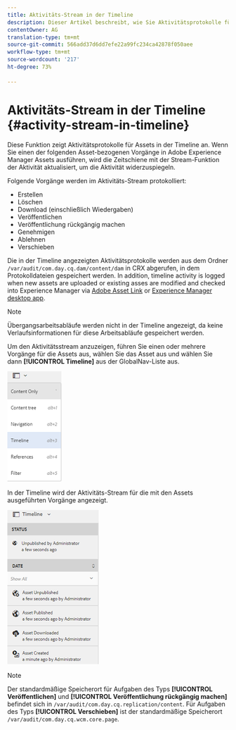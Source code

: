 ```yaml
---
title: Aktivitäts-Stream in der Timeline
description: Dieser Artikel beschreibt, wie Sie Aktivitätsprotokolle für Assets in der Timeline anzeigen können.
contentOwner: AG
translation-type: tm+mt
source-git-commit: 566add37d6dd7efe22a99fc234ca42878f050aee
workflow-type: tm+mt
source-wordcount: '217'
ht-degree: 73%

---
```



# Aktivitäts-Stream in der Timeline {#activity-stream-in-timeline}

Diese Funktion zeigt Aktivitätsprotokolle für Assets in der Timeline an. Wenn Sie einen der folgenden Asset-bezogenen Vorgänge in Adobe Experience Manager Assets ausführen, wird die Zeitschiene mit der Stream-Funktion der Aktivität aktualisiert, um die Aktivität widerzuspiegeln.

Folgende Vorgänge werden im Aktivitäts-Stream protokolliert:

* Erstellen
* Löschen
* Download (einschließlich Wiedergaben)
* Veröffentlichen
* Veröffentlichung rückgängig machen
* Genehmigen
* Ablehnen
* Verschieben

Die in der Timeline angezeigten Aktivitätsprotokolle werden aus dem Ordner `/var/audit/com.day.cq.dam/content/dam` in CRX abgerufen, in dem Protokolldateien gespeichert werden. In addition, timeline activity is logged when new assets are uploaded or existing asses are modified and checked into Experience Manager via [Adobe Asset Link](https://helpx.adobe.com/de/enterprise/using/manage-assets-using-adobe-asset-link.html) or [Experience Manager desktop app](https://docs.adobe.com/content/help/en/experience-manager-desktop-app/using/release-notes.html).

>[!NOTE]
>
>Übergangsarbeitsabläufe werden nicht in der Timeline angezeigt, da keine Verlaufsinformationen für diese Arbeitsabläufe gespeichert werden.

Um den Aktivitätsstream anzuzeigen, führen Sie einen oder mehrere Vorgänge für die Assets aus, wählen Sie das Asset aus und wählen Sie dann **[!UICONTROL Timeline]** aus der GlobalNav-Liste aus.

![timeline-2](assets/timeline-2.png)

In der Timeline wird der Aktivitäts-Stream für die mit den Assets ausgeführten Vorgänge angezeigt.

![Aktivität_stream](assets/activity_stream.png)

>[!NOTE]
>
>Der standardmäßige Speicherort für Aufgaben des Typs **[!UICONTROL Veröffentlichen]** und **[!UICONTROL Veröffentlichung rückgängig machen]** befindet sich in `/var/audit/com.day.cq.replication/content`. Für Aufgaben des Typs **[!UICONTROL Verschieben]** ist der standardmäßige Speicherort `/var/audit/com.day.cq.wcm.core.page`.

